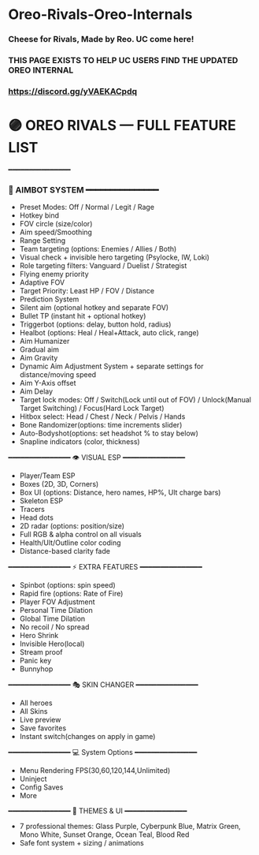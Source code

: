 # Oreo-Rivals-Oreo-Internals
### Cheese for Rivals, Made by Reo. UC come here!
### THIS PAGE EXISTS TO HELP UC USERS FIND THE UPDATED OREO INTERNAL
### https://discord.gg/yVAEKACpdq
##
###
# 🟣 OREO RIVALS — FULL FEATURE LIST

━━━━━━━━━━━━━━━
### 🎯 AIMBOT SYSTEM ━━━━━━━━━━━━━━━
- Preset Modes: Off / Normal / Legit / Rage
- Hotkey bind
- FOV circle (size/color)
- Aim speed/Smoothing
- Range Setting
- Team targeting (options: Enemies / Allies / Both)
- Visual check + invisible hero targeting (Psylocke, IW, Loki)
- Role targeting filters: Vanguard / Duelist / Strategist
- Flying enemy priority
- Adaptive FOV 
- Target Priority: Least HP / FOV / Distance 
- Prediction System
- Silent aim (optional hotkey and separate FOV)
- Bullet TP (instant hit + optional hotkey)
- Triggerbot (options: delay, button hold, radius)
- Healbot (options: Heal / Heal+Attack, auto click, range)
- Aim Humanizer 
- Gradual aim 
- Aim Gravity
- Dynamic Aim Adjustment System + separate settings for distance/moving speed
- Aim Y-Axis offset
- Aim Delay
- Target lock modes: Off / Switch(Lock until out of FOV) / Unlock(Manual Target Switching) / Focus(Hard Lock Target)
- Hitbox select: Head / Chest / Neck / Pelvis / Hands
- Bone Randomizer(options: time increments slider)
- Auto-Bodyshot(options: set headshot % to stay below)
- Snapline indicators (color, thickness)

━━━━━━━━━━━━━━━
👁 VISUAL ESP
━━━━━━━━━━━━━━━
- Player/Team ESP 
- Boxes (2D, 3D, Corners)
- Box UI (options: Distance, hero names, HP%, Ult charge bars)
- Skeleton ESP 
- Tracers 
- Head dots
- 2D radar (options: position/size)
- Full RGB & alpha control on all visuals
- Health/Ult/Outline color coding
- Distance-based clarity fade

━━━━━━━━━━━━━━━
⚡ EXTRA FEATURES
━━━━━━━━━━━━━━━
- Spinbot (options: spin speed)
- Rapid fire (options: Rate of Fire)
- Player FOV Adjustment 
- Personal Time Dilation
- Global Time Dilation 
- No recoil / No spread
- Hero Shrink
- Invisible Hero(local)
- Stream proof
- Panic key
- Bunnyhop

━━━━━━━━━━━━━━━
🎭 SKIN CHANGER
━━━━━━━━━━━━━━━
- All heroes
- All Skins
- Live preview
- Save favorites
- Instant switch(changes on apply in game)

━━━━━━━━━━━━━━━
💻 System Options
━━━━━━━━━━━━━━━
- Menu Rendering FPS(30,60,120,144,Unlimited)
- Uninject
- Config Saves
- More

━━━━━━━━━━━━━━━
🎨 THEMES & UI
━━━━━━━━━━━━━━━
- 7 professional themes: Glass Purple, Cyberpunk Blue, Matrix Green, Mono White, Sunset Orange, Ocean Teal, Blood Red
- Safe font system + sizing / animations
